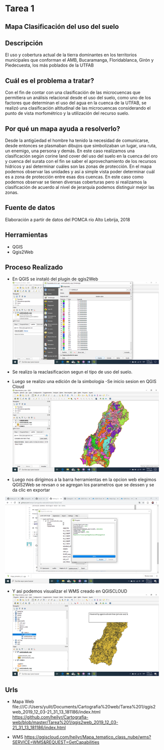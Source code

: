 # Tarea 1

## Mapa Clasificación del uso del suelo

## Descripción

El uso y cobertura actual de la tierra dominantes en los territorios municipales que conforman el AMB, Bucaramanga, Floridablanca, Girón y Piedecuesta, los más poblados de la UTFAB

##  Cuál es el problema a tratar?

Con el fin de contar con una clasificación de las microcuencas que permitiera un análisis relacional desde el uso del suelo, como uno de los factores que determinan el uso del agua en la cuenca de la UTFAB, se realizó una clasificación altitudinal de las microcuencas considerando el punto de vista morfométrico y la utilización del recurso suelo. 

##  Por qué un mapa ayuda a resolverlo?

Desde la antigüedad el hombre ha tenido la necesidad de comunicarse, desde entonces se plasmaban dibujos que simbolizaban un lugar, una ruta, un enemigo, una persona y demás. En este caso realizamos una clasificación según corine land cover del uso del suelo en la cuenca del oro  y cuenca del surata con el fin se saber el aprovechamiento de los recursos hídricos y así determinar cuáles son las zonas de protección. En el mapa podemos observar las unidades y así a simple vista poder determinar cuál es a zona de protección entre esas dos cuencas. En este caso como podemos observar se tienen diversas coberturas pero si realizamos la clasificación de acuerdo al nivel de jerarquía podemos distinguir mejor las zonas.

## Fuente de datos

Elaboración a partir de datos del POMCA río Alto Lebrija, 2018

##  Herramientas

- QGIS
- Qgis2Web

##  Proceso Realizado

- En QGIS se instaló del plugin de qgis2Web
![img1](Imagenes/Clasificacion.png)

- Se realizo la reaclasificacion segun el tipo de uso del suelo.
- Luego se realizo una edición de la simbologia
-Se inicio sesion en QGIS Cloud
![img2](Imagenes/VisualizacionCapas.png)

- Luego nos dirigimos a la barra herramientas en la opcion web elegimos QGIS2Web se revsan o se agregan los parametros que se dessen y se da clic en exportar 

![img3](Imagenes/exportar.png)
- Y asi podemos visualizar el WMS creado en QGISCLOUD
![img4](Imagenes/wms.png)

##  Urls

- Mapa Web file:///C:/Users/yulit/Documents/Cartografia%20web/Tarea%201/qgis2web_2019_12_03-21_31_13_181186/index.html
https://github.com/heilyr/Cartografia-web/blob/master/Tarea%201/qgis2web_2019_12_03-21_31_13_181186/index.html

- WMS https://qgiscloud.com/heilyr/Mapa_tematico_class_nube/wms?SERVICE=WMS&REQUEST=GetCapabilities

